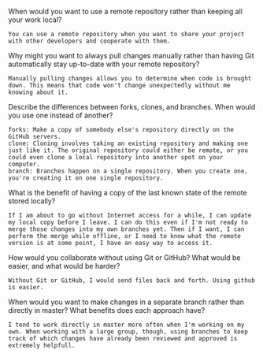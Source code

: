 When would you want to use a remote repository rather than keeping all your work local?

    You can use a remote repository when you want to share your project with other developers and cooperate with them.

Why might you want to always pull changes manually rather than having Git
automatically stay up-to-date with your remote repository?

    Manually pulling changes allows you to determine when code is brought down. This means that code won't change unexpectedly without me knowing about it.

Describe the differences between forks, clones, and branches.  When would you
use one instead of another?

    forks: Make a copy of somebody else's repository directly on the GitHub servers.
    clone: Cloning involves taking an existing repository and making one just like it. The original repository could either be remote, or you could even clone a local repository into another spot on your computer.
    branch: Branches happen on a single repository. When you create one, you're creating it on one single repository.

What is the benefit of having a copy of the last known state of the remote
stored locally?

    If I am about to go without Internet access for a while, I can update my local copy before I leave. I can do this even if I'm not ready to merge those changes into my own branches yet. Then if I want, I can perform the merge while offline, or I need to know what the remote version is at some point, I have an easy way to access it.

How would you collaborate without using Git or GitHub?  What would be easier,
and what would be harder?

    Without Git or GitHub, I would send files back and forth. Using github is easier.

When would you want to make changes in a separate branch rather than directly in
master?  What benefits does each approach have?

    I tend to work directly in master more often when I'm working on my own. When working with a large group, though, using branches to keep track of which changes have already been reviewed and approved is extremely helpfull.